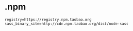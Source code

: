 # .npm

```npm
registry=https://registry.npm.taobao.org
sass_binary_site=http://cdn.npm.taobao.org/dist/node-sass
```

